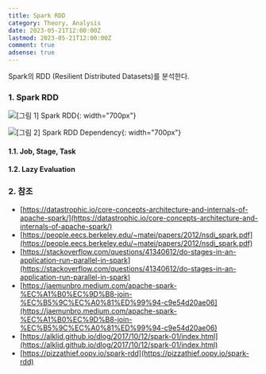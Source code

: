 ```yaml
---
title: Spark RDD
category: Theory, Analysis
date: 2023-05-21T12:00:00Z
lastmod: 2023-05-21T12:00:00Z
comment: true
adsense: true
---
```


Spark의 RDD (Resilient Distributed Datasets)를 분석한다.

### 1. Spark RDD

![[그림 1] Spark RDD]({{site.baseurl}}/images/theory_analysis/Spark_RDD/Spark_RDD.PNG){: width="700px"}

![[그림 2] Spark RDD Dependency]({{site.baseurl}}/images/theory_analysis/Spark_RDD/Spark_RDD_Dependency.PNG){: width="700px"}

#### 1.1. Job, Stage, Task

#### 1.2. Lazy Evaluation

### 2. 참조

* [https://datastrophic.io/core-concepts-architecture-and-internals-of-apache-spark/](https://datastrophic.io/core-concepts-architecture-and-internals-of-apache-spark/)
* [https://people.eecs.berkeley.edu/~matei/papers/2012/nsdi_spark.pdf](https://people.eecs.berkeley.edu/~matei/papers/2012/nsdi_spark.pdf)
* [https://stackoverflow.com/questions/41340612/do-stages-in-an-application-run-parallel-in-spark](https://stackoverflow.com/questions/41340612/do-stages-in-an-application-run-parallel-in-spark)
* [https://jaemunbro.medium.com/apache-spark-%EC%A1%B0%EC%9D%B8-join-%EC%B5%9C%EC%A0%81%ED%99%94-c9e54d20ae06](https://jaemunbro.medium.com/apache-spark-%EC%A1%B0%EC%9D%B8-join-%EC%B5%9C%EC%A0%81%ED%99%94-c9e54d20ae06)
* [https://alklid.github.io/dlog/2017/10/12/spark-01/index.html](https://alklid.github.io/dlog/2017/10/12/spark-01/index.html)
* [https://pizzathief.oopy.io/spark-rdd](https://pizzathief.oopy.io/spark-rdd)
